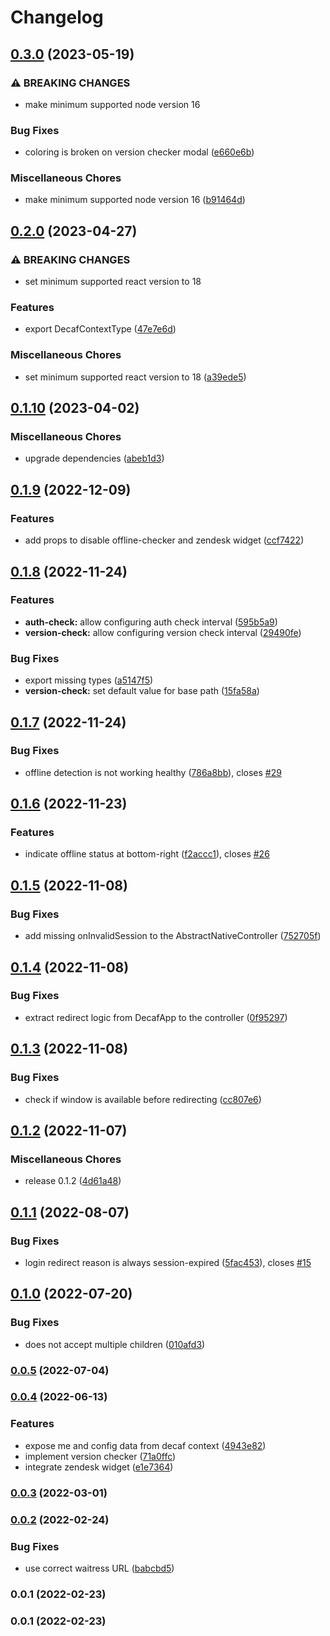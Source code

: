 # Changelog


## [0.3.0](https://github.com/teloscube/decaf-react/compare/0.2.0...0.3.0) (2023-05-19)


### ⚠ BREAKING CHANGES

* make minimum supported node version 16

### Bug Fixes

* coloring is broken on version checker modal ([e660e6b](https://github.com/teloscube/decaf-react/commit/e660e6b18f4b706e3f4013437d6231bf0f946f76))


### Miscellaneous Chores

* make minimum supported node version 16 ([b91464d](https://github.com/teloscube/decaf-react/commit/b91464d94e8ee5ab52fb6caab0d35e935a66a3a9))

## [0.2.0](https://github.com/teloscube/decaf-react/compare/0.1.10...0.2.0) (2023-04-27)


### ⚠ BREAKING CHANGES

* set minimum supported react version to 18

### Features

* export DecafContextType ([47e7e6d](https://github.com/teloscube/decaf-react/commit/47e7e6d6f209e6a5e4c3e956d9b7ee0ec92f8564))


### Miscellaneous Chores

* set minimum supported react version to 18 ([a39ede5](https://github.com/teloscube/decaf-react/commit/a39ede57e33751f517cc8a703cd902f3fcf7aa04))

## [0.1.10](https://github.com/teloscube/decaf-react/compare/0.1.9...0.1.10) (2023-04-02)


### Miscellaneous Chores

* upgrade dependencies ([abeb1d3](https://github.com/teloscube/decaf-react/commit/abeb1d375ca9eae1bbe48ebad7c92b2c218fe427))

## [0.1.9](https://github.com/teloscube/decaf-react/compare/0.1.8...0.1.9) (2022-12-09)


### Features

* add props to disable offline-checker and zendesk widget ([ccf7422](https://github.com/teloscube/decaf-react/commit/ccf74226f435133f7650b626af612740459c8277))

## [0.1.8](https://github.com/teloscube/decaf-react/compare/0.1.7...0.1.8) (2022-11-24)


### Features

* **auth-check:** allow configuring auth check interval ([595b5a9](https://github.com/teloscube/decaf-react/commit/595b5a91b4b895f396db55134731c68123babe76))
* **version-check:** allow configuring version check interval ([29490fe](https://github.com/teloscube/decaf-react/commit/29490fe4cd2948f6bb5a5fbd6dfcbeab077efe1a))


### Bug Fixes

* export missing types ([a5147f5](https://github.com/teloscube/decaf-react/commit/a5147f533ee514b56769b8dc6f0193f043f3f17b))
* **version-check:** set default value for base path ([15fa58a](https://github.com/teloscube/decaf-react/commit/15fa58ac4a7485d0bc672d2796a48eaddcd29c88))

## [0.1.7](https://github.com/teloscube/decaf-react/compare/0.1.6...0.1.7) (2022-11-24)


### Bug Fixes

* offline detection is not working healthy ([786a8bb](https://github.com/teloscube/decaf-react/commit/786a8bb1a4ff4aaa5f44adb61b1049f676eb6cdb)), closes [#29](https://github.com/teloscube/decaf-react/issues/29)

## [0.1.6](https://github.com/teloscube/decaf-react/compare/0.1.5...0.1.6) (2022-11-23)


### Features

* indicate offline status at bottom-right ([f2accc1](https://github.com/teloscube/decaf-react/commit/f2accc13b15835eec92d4c66fc7f479a7a23683f)), closes [#26](https://github.com/teloscube/decaf-react/issues/26)

## [0.1.5](https://github.com/teloscube/decaf-react/compare/0.1.4...0.1.5) (2022-11-08)


### Bug Fixes

* add missing onInvalidSession to the AbstractNativeController ([752705f](https://github.com/teloscube/decaf-react/commit/752705fb0d90a27eebbe948b9c276c6bcb19186f))

## [0.1.4](https://github.com/teloscube/decaf-react/compare/0.1.3...0.1.4) (2022-11-08)


### Bug Fixes

* extract redirect logic from DecafApp to the controller ([0f95297](https://github.com/teloscube/decaf-react/commit/0f9529759ba33dcd5ba64201868bbffcd2a3e6c0))

## [0.1.3](https://github.com/teloscube/decaf-react/compare/0.1.2...0.1.3) (2022-11-08)


### Bug Fixes

* check if window is available before redirecting ([cc807e6](https://github.com/teloscube/decaf-react/commit/cc807e65e90bb60be63bc700ac866c5178bec6a1))

## [0.1.2](https://github.com/teloscube/decaf-react/compare/0.1.1...0.1.2) (2022-11-07)


### Miscellaneous Chores

* release 0.1.2 ([4d61a48](https://github.com/teloscube/decaf-react/commit/4d61a48ea3cd991385dfba52f69b5890e69dcc75))

## [0.1.1](https://github.com/teloscube/decaf-react/compare/decaf-react-v0.1.0...decaf-react-v0.1.1) (2022-08-07)


### Bug Fixes

* login redirect reason is always session-expired ([5fac453](https://github.com/teloscube/decaf-react/commit/5fac45301712299729021a298f26f0de78fddb5f)), closes [#15](https://github.com/teloscube/decaf-react/issues/15)

## [0.1.0](https://github.com/teloscube/decaf-react/compare/0.0.5...0.1.0) (2022-07-20)


### Bug Fixes

* <DecafApp/> does not accept multiple children ([010afd3](https://github.com/teloscube/decaf-react/commit/010afd3349e369d01afae255c22b50b9abb49c41))

### [0.0.5](https://github.com/teloscube/decaf-react/compare/0.0.4...0.0.5) (2022-07-04)

### [0.0.4](https://github.com/teloscube/decaf-react/compare/0.0.3...0.0.4) (2022-06-13)


### Features

* expose me and config data from decaf context ([4943e82](https://github.com/teloscube/decaf-react/commit/4943e820f952e75f3378786bda3be0685b4a752e))
* implement version checker ([71a0ffc](https://github.com/teloscube/decaf-react/commit/71a0ffcd364dfde8a4a645fc731e5bdab0e7e052))
* integrate zendesk widget ([e1e7364](https://github.com/teloscube/decaf-react/commit/e1e736423aac8284d80d6acb01429e9f35da28aa))

### [0.0.3](https://github.com/teloscube/decaf-react/compare/0.0.2...0.0.3) (2022-03-01)

### [0.0.2](https://github.com/teloscube/decaf-react/compare/0.0.1...0.0.2) (2022-02-24)


### Bug Fixes

* use correct waitress URL ([babcbd5](https://github.com/teloscube/decaf-react/commit/babcbd53ed079dcd16342ed597fec326d06a0974))

### 0.0.1 (2022-02-23)

### 0.0.1 (2022-02-23)
